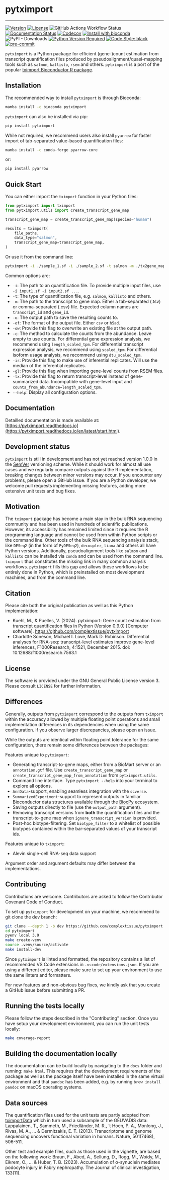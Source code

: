 # pytximport

<hr />

[![Version](https://img.shields.io/pypi/v/pytximport)](https://pypi.org/project/pytximport/)
[![License](https://img.shields.io/pypi/l/pytximport)](https://github.com/complextissue/pytximport)
![GitHub Actions Workflow Status](https://img.shields.io/github/actions/workflow/status/complextissue/pytximport/ci.yml)
[![Documentation Status](https://readthedocs.org/projects/pytximport/badge/?version=latest)](https://pytximport.readthedocs.io/en/latest/?badge=latest)
[![Codecov](https://codecov.io/gh/complextissue/pytximport/graph/badge.svg?token=M9JEHJVXYI)](https://codecov.io/gh/complextissue/pytximport)
[![Install with bioconda](https://img.shields.io/badge/install%20with-bioconda-brightgreen.svg?style=flat)](http://bioconda.github.io/recipes/pytximport/README.html)
![PyPI - Downloads](https://img.shields.io/pypi/dm/pytximport)
[![Python Version Required](https://img.shields.io/pypi/pyversions/pytximport)](https://pypi.org/project/pytximport/)
[![Code Style: black](https://img.shields.io/badge/code%20style-black-000000.svg)](https://github.com/psf/black)
[![pre-commit](https://img.shields.io/badge/pre--commit-enabled-brightgreen?logo=pre-commit&logoColor=white)](https://github.com/pre-commit/pre-commit)

`pytximport` is a Python package for efficient (gene-)count estimation from transcript quantification files produced by pseudoalignment/quasi-mapping tools such as `salmon`, `kallisto`, `rsem` and others. `pytximport` is a port of the popular [tximport Bioconductor R package](https://bioconductor.org/packages/release/bioc/html/tximport.html).

## Installation

The recommended way to install `pytximport` is through Bioconda:

```bash
mamba install -c bioconda pytximport
```

`pytximport` can also be installed via pip:

```bash
pip install pytximport
```

While not required, we recommend users also install `pyarrow` for faster import of tab-separated value-based quantification files:

```bash
mamba install -c conda-forge pyarrow-core
```

or:

```bash
pip install pyarrow
```

## Quick Start

You can either import the `tximport` function in your Python files:

```python
from pytximport import tximport
from pytximport.utils import create_transcript_gene_map

transcript_gene_map = create_transcript_gene_map(species="human")

results = tximport(
    file_paths,
    data_type="salmon",
    transcript_gene_map=transcript_gene_map,
)
```

Or use it from the command line:

```bash
pytximport -i ./sample_1.sf -i ./sample_2.sf -t salmon -m ./tx2gene_map.tsv -o ./output_counts.csv
```

Common options are:

- `-i`: The path to an quantification file. To provide multiple input files, use `-i input1.sf -i input2.sf ...`.
- `-t`: The type of quantification file, e.g. `salmon`, `kallisto` and others.
- `-m`: The path to the transcript to gene map. Either a tab-separated (.tsv) or comma-separated (.csv) file. Expected column names are `transcript_id` and `gene_id`.
- `-o`: The output path to save the resulting counts to.
- `-of`: The format of the output file. Either `csv` or `h5ad`.
- `-ow`: Provide this flag to overwrite an existing file at the output path.
- `-c`: The method to calculate the counts from the abundance. Leave empty to use counts. For differential gene expression analysis, we recommend using `length_scaled_tpm`. For differential transcript expression analysis, we recommend using `scaled_tpm`. For differential isoform usage analysis, we recommend using `dtu_scaled_tpm`.
- `-ir`: Provide this flag to make use of inferential replicates. Will use the median of the inferential replicates.
- `-gl`: Provide this flag when importing gene-level counts from RSEM files.
- `-tx`: Provide this flag to return transcript-level instead of gene-summarized data. Incompatible with gene-level input and `counts_from_abundance=length_scaled_tpm`.
- `--help`: Display all configuration options.

## Documentation

Detailled documentation is made available at: [https://pytximport.readthedocs.io](https://pytximport.readthedocs.io/en/latest/start.html).

## Development status

`pytximport` is still in development and has not yet reached version 1.0.0 in the [SemVer](https://semver.org/) versioning scheme. While it should work for almost all use cases and we regularly compare outputs against the R implementation, breaking changes between minor versions may occur. If you encounter any problems, please open a GitHub issue. If you are a Python developer, we welcome pull requests implementing missing features, adding more extensive unit tests and bug fixes.

## Motivation

The `tximport` package has become a main stay in the bulk RNA sequencing community and has been used in hundreds of scientific publications. However, its accessibility has remained limited since it requires the R programming language and cannot be used from within Python scripts or the command line. Other tools of the bulk RNA sequencing analysis stack, like `DESeq2` (in the form of `PyDESeq2`), `decoupler`, `liana` and others all have Python versions. Additionally, pseudoalignment tools like `salmon` and `kallisto` can be installed via `conda` and can be used from the command line.
`tximport` thus constitutes the missing link in many common analysis workflows. `pytximport` fills this gap and allows these workflows to be entirely done in Python, which is preinstalled on most development machines, and from the command line.

## Citation

Please cite both the original publication as well as this Python implementation:

- Kuehl, M., & Puelles, V. (2024). pytximport: Gene count estimation from transcript quantification files in Python (Version 0.9.0) [Computer software]. https://github.com/complextissue/pytximport
- Charlotte Soneson, Michael I. Love, Mark D. Robinson. Differential analyses for RNA-seq: transcript-level estimates improve gene-level inferences, F1000Research, 4:1521, December 2015. doi: 10.12688/f1000research.7563.1

## License

The software is provided under the GNU General Public License version 3. Please consult `LICENSE` for further information.

## Differences

Generally, outputs from `pytximport` correspond to the outputs from `tximport` within the accuracy allowed by multiple floating point operations and small implementation differences in its dependencies when using the same configuration. If you observe larger discrepancies, please open an issue.

While the outputs are identical within floating point tolerance for the same configuration, there remain some differences between the packages:

Features unique to `pytximport`:
- Generating transcript-to-gene maps, either from a BioMart server or an `annotation.gtf` file. Use `create_transcript_gene_map` or `create_transcript_gene_map_from_annotation` from `pytximport.utils`.
- Command line interface. Type `pytximport --help` into your terminal to explore all options.
- `AnnData`-support, enabling seamless integration with the `scverse`.
- `SummarizedExperiment`-support to represent outputs in familiar Bioconductor data structures available through the [BiocPy](https://github.com/biocpy) ecosystem.
- Saving outputs directly to file (use the `output_path` argument).
- Removing transcript versions from **both** the quantification files and the transcript-to-gene map when `ignore_transcript_version` is provided.
- Post-hoc biotype-filtering. Set `biotype_filter` to a whitelist of possible biotypes contained within the bar-separated values of your transcript ids.

Features unique to `tximport`:
- Alevin single-cell RNA-seq data support

Argument order and argument defaults may differ between the implementations.

## Contributing

Contributions are welcome. Contributors are asked to follow the Contributor Covenant Code of Conduct.

To set up `pytximport` for development on your machine, we recommend to git clone the dev branch:

```bash
git clone --depth 1 -b dev https://github.com/complextissue/pytximport.git
cd pytximport
pyenv local 3.9
make create-venv
source .venv/source/activate
make install-dev
```

Since `pytximport` is linted and formatted, the repository contains a list of recommended VS Code extensions in `.vscode/extensions.json`. If you are using a different editor, please make sure to set up your environment to use the same linters and formatters.

For new features and non-obvious bug fixes, we kindly ask that you create a GitHub issue before submitting a PR.

## Running the tests locally

Please follow the steps described in the "Contributing" section. Once you have setup your development environment, you can run the unit tests locally:

```bash
make coverage-report
```

## Building the documentation locally

The documentation can be build locally by navigating to the `docs` folder and running: `make html`.
This requires that the development requirements of the package as well as the package itself have been installed in the same virtual environment and that `pandoc` has been added, e.g. by running `brew install pandoc` on macOS operating systems.

## Data sources

The quantification files used for the unit tests are partly adopted from [tximportData](https://doi.org/doi:10.18129/B9.bioc.tximportData) which in turn used a subsample of the GEUVADIS data:
Lappalainen, T., Sammeth, M., Friedländer, M. R., ‘t Hoen, P. A., Monlong, J., Rivas, M. A., ... & Dermitzakis, E. T. (2013). Transcriptome and genome sequencing uncovers functional variation in humans. Nature, 501(7468), 506-511.

Other test and example files, such as those used in the vignette, are based on the following work:
Braun, F., Abed, A., Sellung, D., Rogg, M., Woidy, M., Eikrem, O., ... & Huber, T. B. (2023). Accumulation of α-synuclein mediates podocyte injury in Fabry nephropathy. The Journal of clinical investigation, 133(11).
